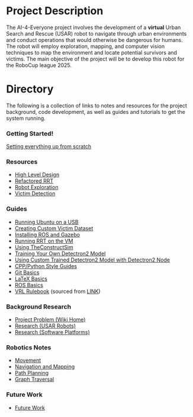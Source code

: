 # Project Description

The AI-4-Everyone project involves the development of a **virtual** Urban Search and Rescue (USAR) robot to navigate through urban environments and conduct operations that would otherwise be dangerous for humans.​ The robot will employ exploration, mapping, and computer vision techniques to map the environment and locate potential survivors and victims.​ The main objective of the project will be to develop this robot for the RoboCup league 2025.

# Directory

The following is a collection of links to notes and resources for the project background, code development, as well as guides and tutorials to get the system running.

### Getting Started!
[Setting everything up from scratch](https://github.com/a-marugan/AI4Everyone-Rescue/blob/main/System%20Setup.md)


### Resources

* [High Level Design](https://gitlab.cse.unsw.edu.au/z9600614/VIP-SocialAI/-/tree/master/Resources/Higher%20Level%20Design)
* [Refactored RRT](https://gitlab.cse.unsw.edu.au/z9600614/VIP-SocialAI/-/tree/master/Resources/Refactored%20RRT)
* [Robot Exploration](https://gitlab.cse.unsw.edu.au/z9600614/VIP-SocialAI/-/tree/master/Resources/Robot%20Exploration)
* [Victim Detection](https://gitlab.cse.unsw.edu.au/z9600614/VIP-SocialAI/-/tree/master/Resources/Victim%20Detection)

### Guides

* [Running Ubuntu on a USB](https://gitlab.cse.unsw.edu.au/z9600614/VIP-SocialAI/-/tree/master/Guides/Bootable%20USB%20for%20Ubuntu%20Guide)
* [Creating Custom Victim Dataset](https://gitlab.cse.unsw.edu.au/z9600614/VIP-SocialAI/-/tree/master/Guides/Creating%20Custom%20Victim%20Dataset)
* [Installing ROS and Gazebo](https://gitlab.cse.unsw.edu.au/z9600614/VIP-SocialAI/-/tree/master/Guides/Install%20ROS%20and%20Gazebo%20on%20Ubuntu%2020.04)
* [Running RRT on the VM](https://gitlab.cse.unsw.edu.au/z9600614/VIP-SocialAI/-/tree/master/Guides/Running%20RRT%20on%20the%20VM)
* [Using TheConstructSim](https://gitlab.cse.unsw.edu.au/z9600614/VIP-SocialAI/-/tree/master/Guides/TheConstructSim%20Tutorials)
* [Training Your Own Detectron2 Model](https://gitlab.cse.unsw.edu.au/z9600614/VIP-SocialAI/-/tree/master/Guides/Training%20Your%20Own%20Detectron2%20Model)
* [Using Custom Trained Detectron2 Model with Detectron2 Node](https://gitlab.cse.unsw.edu.au/z9600614/VIP-SocialAI/-/tree/master/Guides/Using%20Custom%20Trained%20Detectron2%20Model%20With%20Detectron2%20Node)
* [CPP/Python Style Guides](https://gitlab.cse.unsw.edu.au/z9600614/VIP-SocialAI/-/blob/master/Guides/Code%20Style%20Guide.md)
* [Git Basics](https://gitlab.cse.unsw.edu.au/z9600614/VIP-SocialAI/-/blob/master/Guides/Git%20Basics.md)
* [LaTeX Basics](https://gitlab.cse.unsw.edu.au/z9600614/VIP-SocialAI/-/blob/master/Guides/LaTeX%20Basics.md)
* [ROS Basics](https://gitlab.cse.unsw.edu.au/z9600614/VIP-SocialAI/-/blob/master/Guides/ROS%20Basics.md)
* [VRL Rulebook](https://gitlab.cse.unsw.edu.au/z9600614/VIP-SocialAI/-/blob/master/Guides/VRL%20Rulebook.pdf) (sourced from [LINK](https://rescuesim.robocup.org/2021-robocup-rescue-virtual-robot-competition-rule/))


### Background Research

* [Project Problem (Wiki Home)](https://gitlab.cse.unsw.edu.au/z9600614/VIP-SocialAI/-/wikis/home)
* [Research (USAR Robots)](https://gitlab.cse.unsw.edu.au/z9600614/VIP-SocialAI/-/wikis/2.-Research/2.2.-USAR-Robots)
* [Research (Software Platforms)](https://gitlab.cse.unsw.edu.au/z9600614/VIP-SocialAI/-/wikis/2.-Research/2.3.-Software-Platforms)

### Robotics Notes

* [Movement](https://gitlab.cse.unsw.edu.au/z9600614/VIP-SocialAI/-/wikis/3.-Notes/3.1.-Movement)
* [Navigation and Mapping](https://gitlab.cse.unsw.edu.au/z9600614/VIP-SocialAI/-/wikis/3.-Notes/3.2.-Navigation-and-Mapping)
* [Path Planning](https://gitlab.cse.unsw.edu.au/z9600614/VIP-SocialAI/-/wikis/3.-Notes/3.3.-Path-Planning)
* [Graph Traversal](https://gitlab.cse.unsw.edu.au/z9600614/VIP-SocialAI/-/wikis/3.-Notes/3.4.-Graph-Traversal)

### Future Work

* [Future Work](https://gitlab.cse.unsw.edu.au/z9600614/VIP-SocialAI/-/wikis/4.-Future-work)
